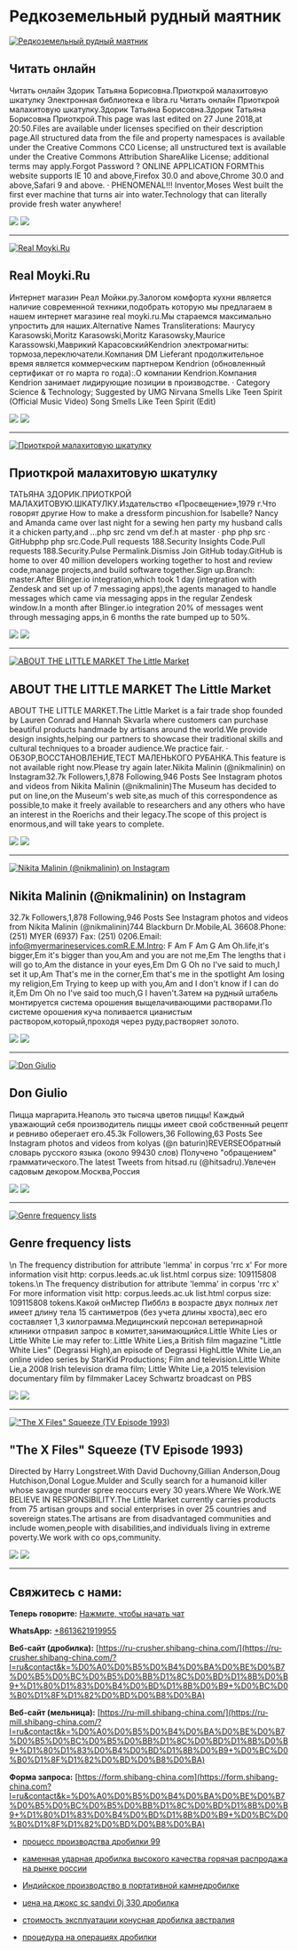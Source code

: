 # Редкоземельный рудный маятник

<a href="https://swt.shibang-china.com/?l=ru&img&k=%D0%A0%D0%B5%D0%B4%D0%BA%D0%BE%D0%B7%D0%B5%D0%BC%D0%B5%D0%BB%D1%8C%D0%BD%D1%8B%D0%B9+%D1%80%D1%83%D0%B4%D0%BD%D1%8B%D0%B9+%D0%BC%D0%B0%D1%8F%D1%82%D0%BD%D0%B8%D0%BA" target="_blank">![Редкоземельный рудный маятник](http://static.shibang-china.com/all-800x300/1176.jpg)</a>

## Читать онлайн
Читать онлайн Здорик Татьяна Борисовна.Приоткрой малахитовую шкатулку Электронная библиотека e libra.ru Читать онлайн Приоткрой малахитовую шкатулку.Здорик Татьяна Борисовна.Здорик Татьяна Борисовна Приоткрой.This page was last edited on 27 June 2018,at 20:50.Files are available under licenses specified on their description page.All structured data from the file and property namespaces is available under the Creative Commons CC0 License; all unstructured text is available under the Creative Commons Attribution ShareAlike License; additional terms may apply.Forgot Password ? ONLINE APPLICATION FORMThis website supports IE 10 and above,Firefox 30.0 and above,Chrome 30.0 and above,Safari 9 and above.&nbsp;&#0183;&#32;PHENOMENAL!!! Inventor,Moses West built the first ever machine that turns air into water.Technology that can literally provide fresh water anywhere!


<a href="https://whatsapp.shibangsoft.com/WhatsApp.php" target="_blank" title="WhatsApp">![](http://static.shibang-china.com/icon/whatsapp.png)</a> <a href="https://swt.shibang-china.com/?l=ru&icon&k=%D0%A0%D0%B5%D0%B4%D0%BA%D0%BE%D0%B7%D0%B5%D0%BC%D0%B5%D0%BB%D1%8C%D0%BD%D1%8B%D0%B9+%D1%80%D1%83%D0%B4%D0%BD%D1%8B%D0%B9+%D0%BC%D0%B0%D1%8F%D1%82%D0%BD%D0%B8%D0%BA" target="_blank">![](http://static.shibang-china.com/icon/chat-ru.png)</a>

---

<a href="https://swt.shibang-china.com/?l=ru&img&k=%D0%A0%D0%B5%D0%B4%D0%BA%D0%BE%D0%B7%D0%B5%D0%BC%D0%B5%D0%BB%D1%8C%D0%BD%D1%8B%D0%B9+%D1%80%D1%83%D0%B4%D0%BD%D1%8B%D0%B9+%D0%BC%D0%B0%D1%8F%D1%82%D0%BD%D0%B8%D0%BA" target="_blank">![Real Moyki.Ru](http://static.shibang-china.com/all-800x300/793.jpg)</a>

## Real Moyki.Ru
Интернет магазин Реал Мойки.ру.Залогом комфорта кухни является наличие современной техники,подобрать которую мы предлагаем в нашем интернет магазине real moyki.ru.Мы стараемся максимально упростить для наших.Alternative Names Transliterations: Maurycy Karasowski,Moritz Karasowski,Moritz Karasowsky,Maurice Karassowski,Маврикий КарасовскийKendrion электромагниты: тормоза,переключатели.Компания DM Lieferant продолжительное время является коммерческим партнером Kendrion (обновленный сертификат от го марта го года):.О компании Kendrion.Компания Kendrion занимает лидирующие позиции в производстве.&nbsp;&#0183;&#32;Category Science &amp; Technology; Suggested by UMG Nirvana Smells Like Teen Spirit (Official Music Video) Song Smells Like Teen Spirit (Edit)


<a href="https://whatsapp.shibangsoft.com/WhatsApp.php" target="_blank" title="WhatsApp">![](http://static.shibang-china.com/icon/whatsapp.png)</a> <a href="https://swt.shibang-china.com/?l=ru&icon&k=%D0%A0%D0%B5%D0%B4%D0%BA%D0%BE%D0%B7%D0%B5%D0%BC%D0%B5%D0%BB%D1%8C%D0%BD%D1%8B%D0%B9+%D1%80%D1%83%D0%B4%D0%BD%D1%8B%D0%B9+%D0%BC%D0%B0%D1%8F%D1%82%D0%BD%D0%B8%D0%BA" target="_blank">![](http://static.shibang-china.com/icon/chat-ru.png)</a>

---

<a href="https://swt.shibang-china.com/?l=ru&img&k=%D0%A0%D0%B5%D0%B4%D0%BA%D0%BE%D0%B7%D0%B5%D0%BC%D0%B5%D0%BB%D1%8C%D0%BD%D1%8B%D0%B9+%D1%80%D1%83%D0%B4%D0%BD%D1%8B%D0%B9+%D0%BC%D0%B0%D1%8F%D1%82%D0%BD%D0%B8%D0%BA" target="_blank">![Приоткрой малахитовую шкатулку](http://static.shibang-china.com/all-800x300/684.jpg)</a>

## Приоткрой малахитовую шкатулку
ТАТЬЯНА ЗДОРИК.ПРИОТКРОЙ МАЛАХИТОВУЮ.ШКАТУЛКУ.Издательство &#171;Просвещение&#187;,1979 г.Что говорят другие How to make a dressform pincushion.for Isabelle? Nancy and Amanda came over last night for a sewing hen party my husband calls it a chicken party,and …php src zend vm def.h at master &#183; php php src &#183; GitHubphp php src.Code.Pull requests 188.Security Insights Code.Pull requests 188.Security.Pulse Permalink.Dismiss Join GitHub today.GitHub is home to over 40 million developers working together to host and review code,manage projects,and build software together.Sign up.Branch: master.After Blinger.io integration,which took 1 day (integration with Zendesk and set up of 7 messaging apps),the agents managed to handle messages which came via messaging apps in the regular Zendesk window.In a month after Blinger.io integration 20% of messages went through messaging apps,in 6 months the rate bumped up to 50%.


<a href="https://whatsapp.shibangsoft.com/WhatsApp.php" target="_blank" title="WhatsApp">![](http://static.shibang-china.com/icon/whatsapp.png)</a> <a href="https://swt.shibang-china.com/?l=ru&icon&k=%D0%A0%D0%B5%D0%B4%D0%BA%D0%BE%D0%B7%D0%B5%D0%BC%D0%B5%D0%BB%D1%8C%D0%BD%D1%8B%D0%B9+%D1%80%D1%83%D0%B4%D0%BD%D1%8B%D0%B9+%D0%BC%D0%B0%D1%8F%D1%82%D0%BD%D0%B8%D0%BA" target="_blank">![](http://static.shibang-china.com/icon/chat-ru.png)</a>

---

<a href="https://swt.shibang-china.com/?l=ru&img&k=%D0%A0%D0%B5%D0%B4%D0%BA%D0%BE%D0%B7%D0%B5%D0%BC%D0%B5%D0%BB%D1%8C%D0%BD%D1%8B%D0%B9+%D1%80%D1%83%D0%B4%D0%BD%D1%8B%D0%B9+%D0%BC%D0%B0%D1%8F%D1%82%D0%BD%D0%B8%D0%BA" target="_blank">![ABOUT THE LITTLE MARKET The Little Market](http://static.shibang-china.com/all-800x300/62.jpg)</a>

## ABOUT THE LITTLE MARKET The Little Market
ABOUT THE LITTLE MARKET.The Little Market is a fair trade shop founded by Lauren Conrad and Hannah Skvarla where customers can purchase beautiful products handmade by artisans around the world.We provide design insights,helping our partners to showcase their traditional skills and cultural techniques to a broader audience.We practice fair.&nbsp;&#0183;&#32;ОБЗОР,ВОССТАНОВЛЕНИЕ,ТЕСТ МАЛЕНЬКОГО РУБАНКА.This feature is not available right now.Please try again later.Nikita Malinin (@nikmalinin) on Instagram32.7k Followers,1,878 Following,946 Posts See Instagram photos and videos from Nikita Malinin (@nikmalinin)The Museum has decided to put on line,on the Museum's web site,as much of this correspondence as possible,to make it freely available to researchers and any others who have an interest in the Roerichs and their legacy.The scope of this project is enormous,and will take years to complete.


<a href="https://whatsapp.shibangsoft.com/WhatsApp.php" target="_blank" title="WhatsApp">![](http://static.shibang-china.com/icon/whatsapp.png)</a> <a href="https://swt.shibang-china.com/?l=ru&icon&k=%D0%A0%D0%B5%D0%B4%D0%BA%D0%BE%D0%B7%D0%B5%D0%BC%D0%B5%D0%BB%D1%8C%D0%BD%D1%8B%D0%B9+%D1%80%D1%83%D0%B4%D0%BD%D1%8B%D0%B9+%D0%BC%D0%B0%D1%8F%D1%82%D0%BD%D0%B8%D0%BA" target="_blank">![](http://static.shibang-china.com/icon/chat-ru.png)</a>

---

<a href="https://swt.shibang-china.com/?l=ru&img&k=%D0%A0%D0%B5%D0%B4%D0%BA%D0%BE%D0%B7%D0%B5%D0%BC%D0%B5%D0%BB%D1%8C%D0%BD%D1%8B%D0%B9+%D1%80%D1%83%D0%B4%D0%BD%D1%8B%D0%B9+%D0%BC%D0%B0%D1%8F%D1%82%D0%BD%D0%B8%D0%BA" target="_blank">![Nikita Malinin (@nikmalinin) on Instagram](http://static.shibang-china.com/all-800x300/1065.jpg)</a>

## Nikita Malinin (@nikmalinin) on Instagram
32.7k Followers,1,878 Following,946 Posts See Instagram photos and videos from Nikita Malinin (@nikmalinin)744 Blackburn Dr.Mobile,AL 36608.Phone: (251) MYER (6937) Fax: (251) 0206.Email: info@myermarineservices.comR.E.M.Intro: F Am F Am G Am Oh.life,it's bigger,Em it's bigger than you,Am and you are not me,Em The lengths that i will go to,Am the distance in your eyes,Em Dm G Oh no I've said to much,I set it up,Am That's me in the corner,Em that's me in the spotlight Am losing my religion,Em Trying to keep up with you,Am and I don't know if I can do it,Em Dm Oh no I've said too much,G I haven't.Затем на рудный штабель монтируется система орошения выщелачивающими растворами.По системе орошения куча поливается цианистым раствором,который,проходя через руду,растворяет золото.


<a href="https://whatsapp.shibangsoft.com/WhatsApp.php" target="_blank" title="WhatsApp">![](http://static.shibang-china.com/icon/whatsapp.png)</a> <a href="https://swt.shibang-china.com/?l=ru&icon&k=%D0%A0%D0%B5%D0%B4%D0%BA%D0%BE%D0%B7%D0%B5%D0%BC%D0%B5%D0%BB%D1%8C%D0%BD%D1%8B%D0%B9+%D1%80%D1%83%D0%B4%D0%BD%D1%8B%D0%B9+%D0%BC%D0%B0%D1%8F%D1%82%D0%BD%D0%B8%D0%BA" target="_blank">![](http://static.shibang-china.com/icon/chat-ru.png)</a>

---

<a href="https://swt.shibang-china.com/?l=ru&img&k=%D0%A0%D0%B5%D0%B4%D0%BA%D0%BE%D0%B7%D0%B5%D0%BC%D0%B5%D0%BB%D1%8C%D0%BD%D1%8B%D0%B9+%D1%80%D1%83%D0%B4%D0%BD%D1%8B%D0%B9+%D0%BC%D0%B0%D1%8F%D1%82%D0%BD%D0%B8%D0%BA" target="_blank">![Don Giulio](http://static.shibang-china.com/all-800x300/978.jpg)</a>

## Don Giulio
Пицца маргарита.Неаполь это тысяча цветов пиццы! Каждый уважающий себя производитель пиццы имеет свой собственный рецепт и ревниво оберегает его.45.3k Followers,36 Following,63 Posts See Instagram photos and videos from kolyas (@n baturin)REVERSEОбратный словарь русского языка (около 99430 слов) Получено &quot;обращением&quot; грамматического.The latest Tweets from hitsad.ru (@hitsadru).Увлечен садовым декором.Москва,Россия


<a href="https://whatsapp.shibangsoft.com/WhatsApp.php" target="_blank" title="WhatsApp">![](http://static.shibang-china.com/icon/whatsapp.png)</a> <a href="https://swt.shibang-china.com/?l=ru&icon&k=%D0%A0%D0%B5%D0%B4%D0%BA%D0%BE%D0%B7%D0%B5%D0%BC%D0%B5%D0%BB%D1%8C%D0%BD%D1%8B%D0%B9+%D1%80%D1%83%D0%B4%D0%BD%D1%8B%D0%B9+%D0%BC%D0%B0%D1%8F%D1%82%D0%BD%D0%B8%D0%BA" target="_blank">![](http://static.shibang-china.com/icon/chat-ru.png)</a>

---

<a href="https://swt.shibang-china.com/?l=ru&img&k=%D0%A0%D0%B5%D0%B4%D0%BA%D0%BE%D0%B7%D0%B5%D0%BC%D0%B5%D0%BB%D1%8C%D0%BD%D1%8B%D0%B9+%D1%80%D1%83%D0%B4%D0%BD%D1%8B%D0%B9+%D0%BC%D0%B0%D1%8F%D1%82%D0%BD%D0%B8%D0%BA" target="_blank">![Genre frequency lists](http://static.shibang-china.com/all-800x300/791.jpg)</a>

## Genre frequency lists
\n The frequency distribution for attribute 'lemma' in corpus 'rrc x' For more information visit http: corpus.leeds.ac.uk list.html corpus size: 109115808 tokens.\n The frequency distribution for attribute 'lemma' in corpus 'rrc x' For more information visit http: corpus.leeds.ac.uk list.html corpus size: 109115808 tokens.Какой онМистер Пибблз в возрасте двух полных лет имеет длину тела 15 сантиметров (без учета длины хвоста),вес его составляет 1,3 килограмма.Медицинский персонал ветеринарной клиники отправил запрос в комитет,занимающийся.Little White Lies or Little White Lie may refer to:.Little White Lies,a British film magazine &quot;Little White Lies&quot; (Degrassi High),an episode of Degrassi HighLittle White Lie,an online video series by StarKid Productions; Film and television.Little White Lie,a 2008 Irish television drama film; Little White Lie,a 2015 television documentary film by filmmaker Lacey Schwartz broadcast on PBS


<a href="https://whatsapp.shibangsoft.com/WhatsApp.php" target="_blank" title="WhatsApp">![](http://static.shibang-china.com/icon/whatsapp.png)</a> <a href="https://swt.shibang-china.com/?l=ru&icon&k=%D0%A0%D0%B5%D0%B4%D0%BA%D0%BE%D0%B7%D0%B5%D0%BC%D0%B5%D0%BB%D1%8C%D0%BD%D1%8B%D0%B9+%D1%80%D1%83%D0%B4%D0%BD%D1%8B%D0%B9+%D0%BC%D0%B0%D1%8F%D1%82%D0%BD%D0%B8%D0%BA" target="_blank">![](http://static.shibang-china.com/icon/chat-ru.png)</a>

---

<a href="https://swt.shibang-china.com/?l=ru&img&k=%D0%A0%D0%B5%D0%B4%D0%BA%D0%BE%D0%B7%D0%B5%D0%BC%D0%B5%D0%BB%D1%8C%D0%BD%D1%8B%D0%B9+%D1%80%D1%83%D0%B4%D0%BD%D1%8B%D0%B9+%D0%BC%D0%B0%D1%8F%D1%82%D0%BD%D0%B8%D0%BA" target="_blank">![&quot;The X Files&quot; Squeeze (TV Episode 1993)](http://static.shibang-china.com/all-800x300/1427.jpg)</a>

## &quot;The X Files&quot; Squeeze (TV Episode 1993)
Directed by Harry Longstreet.With David Duchovny,Gillian Anderson,Doug Hutchison,Donal Logue.Mulder and Scully search for a humanoid killer whose savage murder spree reoccurs every 30 years.Where We Work.WE BELIEVE IN RESPONSIBILITY.The Little Market currently carries products from 75 artisan groups and social enterprises in over 25 countries and sovereign states.The artisans are from disadvantaged communities and include women,people with disabilities,and individuals living in extreme poverty.We work with co ops,community.

<a href="https://whatsapp.shibangsoft.com/WhatsApp.php" target="_blank" title="WhatsApp">![](http://static.shibang-china.com/icon/whatsapp.png)</a> <a href="https://swt.shibang-china.com/?l=ru&icon&k=%D0%A0%D0%B5%D0%B4%D0%BA%D0%BE%D0%B7%D0%B5%D0%BC%D0%B5%D0%BB%D1%8C%D0%BD%D1%8B%D0%B9+%D1%80%D1%83%D0%B4%D0%BD%D1%8B%D0%B9+%D0%BC%D0%B0%D1%8F%D1%82%D0%BD%D0%B8%D0%BA" target="_blank">![](http://static.shibang-china.com/icon/chat-ru.png)</a>

---
## Свяжитесь с нами:

**Теперь говорите:** [Нажмите, чтобы начать чат](https://swt.shibang-china.com?l=ru&contact&k=%D0%A0%D0%B5%D0%B4%D0%BA%D0%BE%D0%B7%D0%B5%D0%BC%D0%B5%D0%BB%D1%8C%D0%BD%D1%8B%D0%B9+%D1%80%D1%83%D0%B4%D0%BD%D1%8B%D0%B9+%D0%BC%D0%B0%D1%8F%D1%82%D0%BD%D0%B8%D0%BA)

**WhatsApp:**  [+8613621919955](https://whatsapp.shibangsoft.com/WhatsApp.php)

**Веб-сайт (дробилка):** [https://ru-crusher.shibang-china.com/](https://ru-crusher.shibang-china.com/?l=ru&contact&k=%D0%A0%D0%B5%D0%B4%D0%BA%D0%BE%D0%B7%D0%B5%D0%BC%D0%B5%D0%BB%D1%8C%D0%BD%D1%8B%D0%B9+%D1%80%D1%83%D0%B4%D0%BD%D1%8B%D0%B9+%D0%BC%D0%B0%D1%8F%D1%82%D0%BD%D0%B8%D0%BA)

**Веб-сайт (мельница):** [https://ru-mill.shibang-china.com/](https://ru-mill.shibang-china.com/?l=ru&contact&k=%D0%A0%D0%B5%D0%B4%D0%BA%D0%BE%D0%B7%D0%B5%D0%BC%D0%B5%D0%BB%D1%8C%D0%BD%D1%8B%D0%B9+%D1%80%D1%83%D0%B4%D0%BD%D1%8B%D0%B9+%D0%BC%D0%B0%D1%8F%D1%82%D0%BD%D0%B8%D0%BA)

**Форма запроса:** [https://form.shibang-china.com](https://form.shibang-china.com?l=ru&contact&k=%D0%A0%D0%B5%D0%B4%D0%BA%D0%BE%D0%B7%D0%B5%D0%BC%D0%B5%D0%BB%D1%8C%D0%BD%D1%8B%D0%B9+%D1%80%D1%83%D0%B4%D0%BD%D1%8B%D0%B9+%D0%BC%D0%B0%D1%8F%D1%82%D0%BD%D0%B8%D0%BA)

* [процесс производства дробилки 99](../133/%D0%BF%D1%80%D0%BE%D1%86%D0%B5%D1%81%D1%81%20%D0%BF%D1%80%D0%BE%D0%B8%D0%B7%D0%B2%D0%BE%D0%B4%D1%81%D1%82%D0%B2%D0%B0%20%D0%B4%D1%80%D0%BE%D0%B1%D0%B8%D0%BB%D0%BA%D0%B8%2099.md)

* [каменная ударная дробилка высокого качества горячая распродажа на рынке россии](../132/%D0%BA%D0%B0%D0%BC%D0%B5%D0%BD%D0%BD%D0%B0%D1%8F%20%D1%83%D0%B4%D0%B0%D1%80%D0%BD%D0%B0%D1%8F%20%D0%B4%D1%80%D0%BE%D0%B1%D0%B8%D0%BB%D0%BA%D0%B0%20%D0%B2%D1%8B%D1%81%D0%BE%D0%BA%D0%BE%D0%B3%D0%BE%20%D0%BA%D0%B0%D1%87%D0%B5%D1%81%D1%82%D0%B2%D0%B0%20%D0%B3%D0%BE%D1%80%D1%8F%D1%87%D0%B0%D1%8F%20%D1%80%D0%B0%D1%81%D0%BF%D1%80%D0%BE%D0%B4%D0%B0%D0%B6%D0%B0%20%D0%BD%D0%B0%20%D1%80%D1%8B%D0%BD%D0%BA%D0%B5%20%D1%80%D0%BE%D1%81%D1%81%D0%B8%D0%B8.md)

* [Индийское производство в портативной камнедробилке](../131/%D0%98%D0%BD%D0%B4%D0%B8%D0%B9%D1%81%D0%BA%D0%BE%D0%B5%20%D0%BF%D1%80%D0%BE%D0%B8%D0%B7%D0%B2%D0%BE%D0%B4%D1%81%D1%82%D0%B2%D0%BE%20%D0%B2%20%D0%BF%D0%BE%D1%80%D1%82%D0%B0%D1%82%D0%B8%D0%B2%D0%BD%D0%BE%D0%B9%20%D0%BA%D0%B0%D0%BC%D0%BD%D0%B5%D0%B4%D1%80%D0%BE%D0%B1%D0%B8%D0%BB%D0%BA%D0%B5.md)

* [цена на джокс sc sandvi 0j 330 дробилка](../133/%D1%86%D0%B5%D0%BD%D0%B0%20%D0%BD%D0%B0%20%D0%B4%D0%B6%D0%BE%D0%BA%D1%81%20sc%20sandvi%200j%20330%20%D0%B4%D1%80%D0%BE%D0%B1%D0%B8%D0%BB%D0%BA%D0%B0.md)

* [стоимость эксплуатации конусная дробилка австралия](../131/%D1%81%D1%82%D0%BE%D0%B8%D0%BC%D0%BE%D1%81%D1%82%D1%8C%20%D1%8D%D0%BA%D1%81%D0%BF%D0%BB%D1%83%D0%B0%D1%82%D0%B0%D1%86%D0%B8%D0%B8%20%D0%BA%D0%BE%D0%BD%D1%83%D1%81%D0%BD%D0%B0%D1%8F%20%D0%B4%D1%80%D0%BE%D0%B1%D0%B8%D0%BB%D0%BA%D0%B0%20%D0%B0%D0%B2%D1%81%D1%82%D1%80%D0%B0%D0%BB%D0%B8%D1%8F.md)

* [процедура на операциях дробилки](../132/%D0%BF%D1%80%D0%BE%D1%86%D0%B5%D0%B4%D1%83%D1%80%D0%B0%20%D0%BD%D0%B0%20%D0%BE%D0%BF%D0%B5%D1%80%D0%B0%D1%86%D0%B8%D1%8F%D1%85%20%D0%B4%D1%80%D0%BE%D0%B1%D0%B8%D0%BB%D0%BA%D0%B8.md)